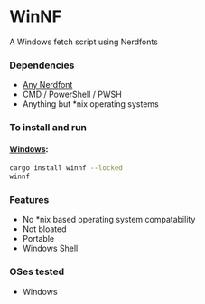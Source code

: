 # WinNF

A Windows fetch script using Nerdfonts

### Dependencies

- [Any Nerdfont](https://www.nerdfonts.com)
- CMD / PowerShell / PWSH
- Anything but \*nix operating systems

### To install and run

#### [Windows](https://crates.io/crates/winnf):

```sh
cargo install winnf --locked
winnf
```

### Features

- No *nix based operating system compatability
- Not bloated
- Portable
- Windows Shell

### OSes tested

- Windows